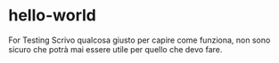 # hello-world
For Testing
Scrivo qualcosa giusto per capire come funziona,
non sono sicuro che potrà mai essere utile per quello che devo fare.
